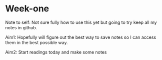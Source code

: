 # Week-one

Note to self: Not sure fully how to use this yet but going to try keep all my notes in github.

Aim1: Hopefully will figure out the best way to save notes so I can access them in the best possible way. 

Aim2: Start readings today and make some notes
